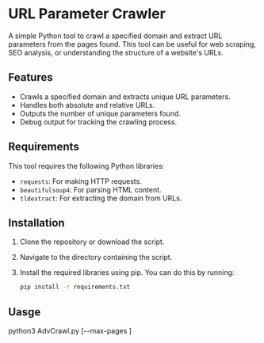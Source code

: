 # URL Parameter Crawler

A simple Python tool to crawl a specified domain and extract URL parameters from the pages found. This tool can be useful for web scraping, SEO analysis, or understanding the structure of a website's URLs.

## Features

- Crawls a specified domain and extracts unique URL parameters.
- Handles both absolute and relative URLs.
- Outputs the number of unique parameters found.
- Debug output for tracking the crawling process.

## Requirements

This tool requires the following Python libraries:

- `requests`: For making HTTP requests.
- `beautifulsoup4`: For parsing HTML content.
- `tldextract`: For extracting the domain from URLs.

## Installation

1. Clone the repository or download the script.

2. Navigate to the directory containing the script.

3. Install the required libraries using pip. You can do this by running:

   ```bash
   pip install -r requirements.txt
   
## Uasge
python3 AdvCrawl.py <domain> [--max-pages <number>]
